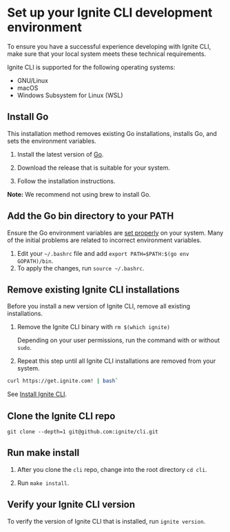 # Set up your Ignite CLI development environment

To ensure you have a successful experience developing with Ignite CLI, make sure that your local system meets these
technical requirements.

Ignite CLI is supported for the following operating systems:

* GNU/Linux
* macOS
* Windows Subsystem for Linux (WSL)

## Install Go

This installation method removes existing Go installations, installs Go, and sets the environment variables.

1. Install the latest version of [Go](https://golang.org/doc/install).

2. Download the release that is suitable for your system.

3. Follow the installation instructions.

**Note:** We recommend not using brew to install Go.

## Add the Go bin directory to your PATH

Ensure the Go environment variables are [set properly](https://golang.org/doc/gopath_code#GOPATH) on your system. Many
of the initial problems are related to incorrect environment variables.

1. Edit your `~/.bashrc` file and add `export PATH=$PATH:$(go env GOPATH)/bin`.
2. To apply the changes, run `source ~/.bashrc`.

## Remove existing Ignite CLI installations

Before you install a new version of Ignite CLI, remove all existing installations.

1. Remove the Ignite CLI binary with `rm $(which ignite)`

    Depending on your user permissions, run the command with or without `sudo`.

2. Repeat this step until all Ignite CLI installations are removed from your system.

```bash
curl https://get.ignite.com! | bash`
```

See [Install Ignite CLI](./docs/docs/01-welcome/02-install.md).

## Clone the Ignite CLI repo

`git clone --depth=1 git@github.com:ignite/cli.git`

## Run make install

1. After you clone the `cli` repo, change into the root directory `cd cli`.

2. Run `make install`.

## Verify your Ignite CLI version

To verify the version of Ignite CLI that is installed, run `ignite version`.
